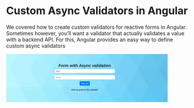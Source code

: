 # Custom Async Validators in Angular

We covered how to create custom validators for reactive forms in Angular. Sometimes however, you’ll want a validator that actually validates a value with a backend API. For this, Angular provides an easy way to define custom async validators

![alt-text](https://github.com/andrelsa/user-validator/blob/master/src/app/shared/image/validation-async.form.gif)
